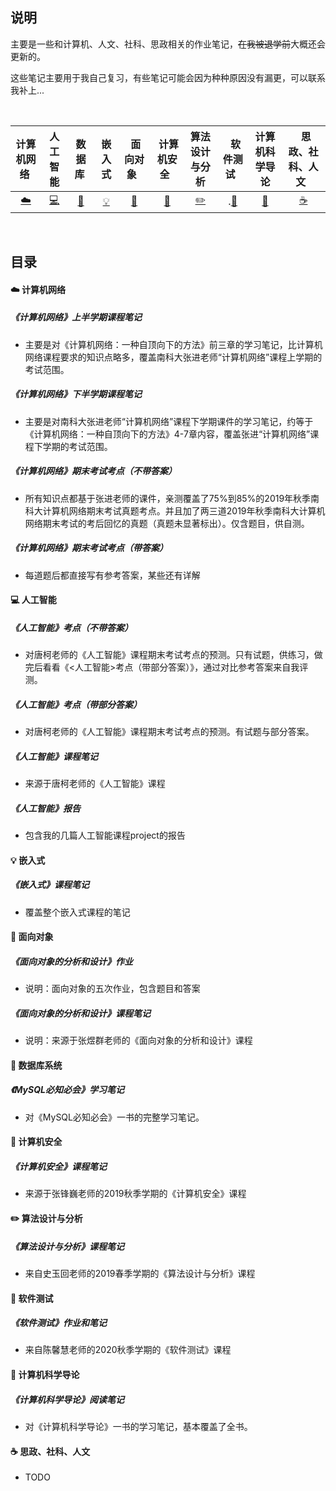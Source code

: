 ## 说明

主要是一些和计算机、人文、社科、思政相关的作业笔记，~~在我被退学前~~大概还会更新的。

这些笔记主要用于我自己复习，有些笔记可能会因为种种原因没有漏更，可以联系我补上...


<br>

| 计算机网络&nbsp; | 人工智能 | 数据库&nbsp;|嵌入式| &nbsp;面向对象&nbsp;&nbsp;|&nbsp;计算机安全&nbsp;&nbsp;|算法设计与分析| &nbsp;&nbsp;软件测试&nbsp;&nbsp; |计算机科学导论| &nbsp;&nbsp;思政、社科、人文&nbsp;&nbsp; |
| :---: | :----: | :---: | :----: | :----: | :----: | :----: | :----: | :----: | :----: |
| [:cloud:](#cloud-计算机网络) | [:computer:](#computer-人工智能) | [:floppy_disk:](#floppy_disk-数据库)| [:bulb:](#bulb-嵌入式) |[:art:](#art-面向对象)| [:wrench:](#wrench-计算机安全) |[:pencil2:](#pencil2-算法设计和分析)|.[:watermelon:](#watermelon-软件测试) |[:memo:](#memo-计算机科学导论)|[:coffee:](#coffee-思政社科人文)|

<br>

## 目录

#### :cloud: 计算机网络

##### 《计算机网络》上半学期课程笔记
- 主要是对《计算机网络：一种自顶向下的方法》前三章的学习笔记，比计算机网络课程要求的知识点略多，覆盖南科大张进老师“计算机网络”课程上学期的考试范围。

##### 《计算机网络》下半学期课程笔记
- 主要是对南科大张进老师“计算机网络”课程下学期课件的学习笔记，约等于《计算机网络：一种自顶向下的方法》4-7章内容，覆盖张进“计算机网络”课程下学期的考试范围。

##### 《计算机网络》期末考试考点（不带答案）
- 所有知识点都基于张进老师的课件，亲测覆盖了75%到85%的2019年秋季南科大计算机网络期末考试真题考点。并且加了两三道2019年秋季南科大计算机网络期末考试的考后回忆的真题（真题未显著标出）。仅含题目，供自测。

##### 《计算机网络》期末考试考点（带答案）

- 每道题后都直接写有参考答案，某些还有详解

#### :computer: 人工智能
##### 《人工智能》考点（不带答案）

- 对唐柯老师的《人工智能》课程期末考试考点的预测。只有试题，供练习，做完后看看《<人工智能>考点（带部分答案）》，通过对比参考答案来自我评测。

##### 《人工智能》考点（带部分答案）

- 对唐柯老师的《人工智能》课程期末考试考点的预测。有试题与部分答案。

##### 《人工智能》课程笔记
- 来源于唐柯老师的《人工智能》课程

##### 《人工智能》报告
- 包含我的几篇人工智能课程project的报告


#### :bulb: 嵌入式
##### 《嵌入式》课程笔记
- 覆盖整个嵌入式课程的笔记

#### :art: 面向对象
##### 《面向对象的分析和设计》作业  
- 说明：面向对象的五次作业，包含题目和答案  

##### 《面向对象的分析和设计》课程笔记
- 说明：来源于张煜群老师的《面向对象的分析和设计》课程

#### :floppy_disk: 数据库系统
##### 《MySQL必知必会》学习笔记
- 对《MySQL必知必会》一书的完整学习笔记。

#### :wrench: 计算机安全
##### 《计算机安全》课程笔记
- 来源于张锋巍老师的2019秋季学期的《计算机安全》课程

#### :pencil2: 算法设计与分析
##### 《算法设计与分析》课程笔记
- 来自史玉回老师的2019春季学期的《算法设计与分析》课程

#### :watermelon: 软件测试

##### 《软件测试》作业和笔记

- 来自陈馨慧老师的2020秋季学期的《软件测试》课程

#### :memo: 计算机科学导论

##### 《计算机科学导论》阅读笔记

- 对《计算机科学导论》一书的学习笔记，基本覆盖了全书。

#### :coffee: 思政、社科、人文
- TODO